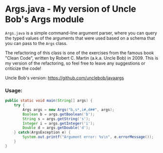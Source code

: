 # Args.java - My version of Uncle Bob's Args module 

`Args.java` is a simple command-line argument parser, where you can query the typed values of the arguments that were used based on a schema that you can pass to the `Args` class.

The refactoring of this class is one of the exercises from the famous book "Clean Code", written by Robert C. Martin (a.k.a. Uncle Bob) in 2009. This is my version of the refactoring, so feel free to leave any suggestions or criticize the code!

Uncle Bob's version: https://github.com/unclebob/javaargs

### Usage:

```java
public static void main(String[] args) {
    try {
        Args args = new Args("b,s*,i#,d##", args);
        Boolean b = args.getBoolean('b');
        String s = args.getString('s');
        Integer i = args.getInteger('i');
        Double d = args.getDouble('d');
    } catch(ArgsException e) {
        System.out.printf("Argument error: %s\n", e.errorMessage());
    }
}
```

